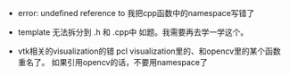 

* error: undefined reference to
我把cpp函数中的namespace写错了

* template 无法拆分到 .h 和 .cpp中
如题。我需要再去学一学这个。

* vtk相关的visualization的错
pcl visualization里的、和opencv里的某个函数重名了。
如果引用opencv的话，不要用namespace了

